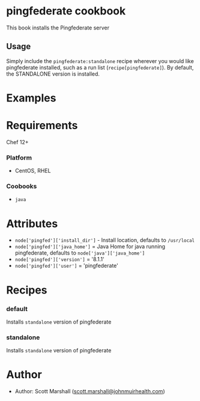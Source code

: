 pingfederate cookbook
=======

This book installs the Pingfederate server 

Usage
-------
Simply include the `pingfederate:standalone` recipe wherever you would like pingfederate installed, such as a run list (`recipe[pingfederate]`). 
By default, the STANDALONE version is installed. 

Examples
========

Requirements
============
Chef 12+

### Platform
* CentOS, RHEL

### Coobooks
* `java`

Attributes
==========
* `node['pingfed']['install_dir']` - Install location, defaults to `/usr/local`
* `node['pingfed']['java_home']` = Java Home for java running pingfederate, defaults to `node['java']['java_home']`
* `node['pingfed']['version']` = '8.1.1'
* `node['pingfed']['user']` = 'pingfederate'

Recipes
=======

### default 

Installs `standalone` version of pingfederate

### standalone

Installs `standalone` version of pingfederate

Author
======

* Author: Scott Marshall (scott.marshall@johnmuirhealth.com)
